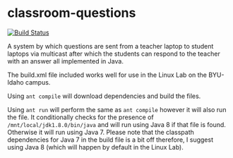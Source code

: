 classroom-questions
===================

[![Build Status](https://travis-ci.org/claydiffrient/classroom-questions.svg?branch=master)](https://travis-ci.org/claydiffrient/classroom-questions)

A system by which questions are sent from a teacher laptop to student laptops
via multicast after which the students can respond to the teacher with an answer
all implemented in Java.

The build.xml file included works well for use in the Linux Lab on the
BYU-Idaho campus.

Using `ant compile` will download dependencies and build the files.

Using `ant run` will perform the same as `ant compile` however it will
also run the file.  It conditionally checks for the presence of
`/mnt/local/jdk1.8.0/bin/java` and will run using Java 8 if that file is
found.  Otherwise it will run using Java 7.
Please note that the classpath dependencies for Java 7 in the build file is
a bit off therefore, I suggest using Java 8 (which will happen by default in
the Linux Lab).